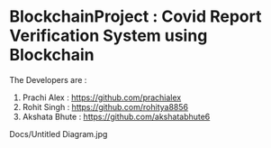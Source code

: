 # BlockchainProject : Covid Report Verification System using Blockchain

The Developers are :

1) Prachi Alex : https://github.com/prachialex
2) Rohit Singh : https://github.com/rohitya8856
3) Akshata Bhute : https://github.com/akshatabhute6

Docs/Untitled Diagram.jpg
